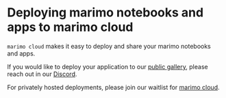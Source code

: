 # Deploying marimo notebooks and apps to marimo cloud

`marimo cloud` makes it easy to deploy and share your marimo notebooks and apps.

If you would like to deploy your application to our [public gallery](https://marimo.io/@public), please reach out in our [Discord](https://discord.gg/JE7nhX6mD8).

For privately hosted deployments, please join our waitlist for [marimo cloud](https://marimo.io/cloud).
